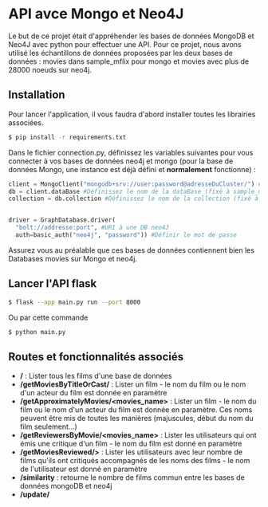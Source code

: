 # API avce Mongo et Neo4J
Le but de ce projet était d'appréhender les bases de données MongoDB et Neo4J avec python pour effectuer une API. Pour ce projet, nous avons utilisé les échantillons de données proposées par les deux bases de données : movies dans sample_mflix pour mongo et movies avec plus de 28000 noeuds sur neo4j.

## Installation

Pour lancer l'application, il vous faudra d'abord installer toutes les librairies associées.
```bash
$ pip install -r requirements.txt
```

Dans le fichier connection.py, définissez les variables suivantes pour vous connecter à vos bases de données neo4j et mongo (pour la base de données Mongo, une instance est déjà défini et **normalement** fonctionne) :  

```python
client = MongoClient("mongodb+srv://user:password@adresseDuCluster/") #URI de connexion à une instance MongoDB
db = client.dataBase #Définissez le nom de la dataBase (fixé à sample_mflix de base)
collection = db.collection #Définissez le nom de la collection (fixé à movies de base) 


driver = GraphDatabase.driver(
  "bolt://addresse:port", #URI à une DB neo4J
  auth=basic_auth("neo4j", "password")) #Définir le mot de passe
```

Assurez vous au préalable que ces bases de données contiennent bien les Databases movies sur Mongo et neo4j.

## Lancer l'API flask
```bash
$ flask --app main.py run --port 8000
```

Ou par cette commande
```bash
$ python main.py
```

## Routes et fonctionnalités associés
- **/** : Lister tous les films d'une base de données
- **/getMoviesByTitleOrCast/<name>** : Lister un film - le nom du film ou le nom d'un acteur du film est donnée en paramètre
- **/getApproximatelyMovies/<movies_name>** : Lister un film - le nom du film ou le nom d'un acteur du film est donnée en paramètre. Ces noms peuvent être mis de toutes les manières (majuscules, début du nom du film seulement...)
- **/getReviewersByMovie/<movies_name>** : Lister les utilisateurs qui ont émis une critique d'un film - le nom du film est donné en paramètre
- **/getMoviesReviewed/<person>>** : Lister les utilisateurs avec leur nombre de films qu'ils ont critiqués accompagnés de les noms des films - le nom de l'utilisateur est donné en paramètre
- **/similarity** : retourne le nombre de films commun entre les bases de données mongoDB et neo4j
- **/update/<title>** : Mettre à jour les informations par rapport à un film - le nom du film devant être changé est donné en paramètre. Les informations modifiées doivent être données sous format json. (Les informations données doivent être les suivantes : le nom des acteurs, les genres du film, le nom du film, l'année du film)

## Lancer et tester les routes avec Postamn
  
  Pour tester l'API, je vous invite à utiliser Postman et à importer cette collection via l'API de Postman : https://api.postman.com/collections/27816364-2675e944-4734-40c2-bcf0-d9b7ea5e3ef8?access_key=PMAT-01H2G3KJ6VPN8SY5TN22A50Y7D.
  
  Vous pouvez importer la collection directement sur postman et indiquer l'API dans le champ dédié comme ci-dessous.
  
  <img width="486" alt="image" src="https://github.com/Ant01ne2/Movies/assets/96232442/5832a6ae-1f56-4756-ba6d-32e2c1d2b5b9">
  
Cette collection contient différents dossiers qui correspondent à toutes les routes citées précédemment, chacun de ces dossiers comporte :
  - Une requête pré-définie dont vous pouvez modifier le paramètre à mettre en entrée ;
  - Une requête avec un paramètre déjà défini servant d'exemple.
